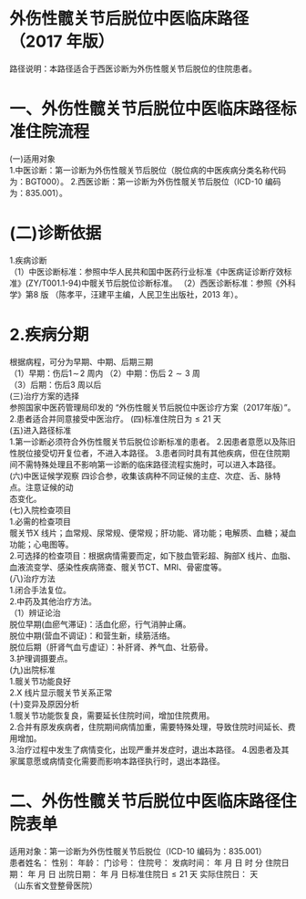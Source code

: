 # 外伤性髋关节后脱位中医临床路径 （2017 年版）  
路径说明：本路径适合于西医诊断为外伤性髋关节后脱位的住院患者。  
# 一、外伤性髋关节后脱位中医临床路径标准住院流程  
(一)适用对象  
1.中医诊断：第一诊断为外伤性髋关节后脱位（脱位病的中医疾病分类名称代码为：BGT000）。 2.西医诊断：第一诊断为外伤性髋关节后脱位（ICD-10 编码为：835.001）。  
# (二)诊断依据  
1.疾病诊断  
（1）中医诊断标准：参照中华人民共和国中医药行业标准《中医病证诊断疗效标准》(ZY/T001.1-94)中髋关节后脱位诊断标准。  （2）西医诊断标准：参照《外科学》第8 版 （陈孝平，汪建平主编，人民卫生出版社，2013 年）。  
# 2.疾病分期  
根据病程，可分为早期、中期、后期三期  
（1）早期：伤后$1\!\sim\!2$ 周内 （2）中期：伤后 $2{\sim}3$  周  
（3）后期：伤后3 周以后  
(三)治疗方案的选择  
参照国家中医药管理局印发的 “外伤性髋关节后脱位中医诊疗方案（2017年版）”。  
2.患者适合并同意接受中医治疗。 (四)标准住院日为${\leqslant}21$ 天  
(五)进入路径标准  
1.第一诊断必须符合外伤性髋关节后脱位诊断标准的患者。 2.因患者意愿以及陈旧性脱位接受切开复位者，不进入本路径。 3.患者同时具有其他疾病，但在住院期间不需特殊处理且不影响第一诊断的临床路径流程实施时，可以进入本路径。  
(六)中医证候学观察 四诊合参，收集该病种不同证候的主症、次症、舌、脉特点。注意证候的动  
态变化。  
(七)入院检查项目  
1.必需的检查项目  
髋关节X 线片；血常规、尿常规、便常规；肝功能、肾功能；电解质、血糖；凝血功能；心电图等。  
2.可选择的检查项目：根据病情需要而定，如下肢血管彩超、胸部X 线片、血脂、血液流变学、感染性疾病筛查、髋关节CT、MRI、骨密度等。  
(八)治疗方法  
1.闭合手法复位。  
2.中药及其他治疗方法。  
（1）辨证论治  
脱位早期(血瘀气滞证)：活血化瘀，行气消肿止痛。  
脱位中期(营血不调证)：和营生新，续筋活络。  
脱位后期（肝肾气血亏虚证）：补肝肾、养气血、壮筋骨。  
3.护理调摄要点。  
(九)出院标准  
1.髋关节功能良好  
2.X 线片显示髋关节关系正常  
(十)变异及原因分析  
1.髋关节功能恢复良，需要延长住院时间，增加住院费用。  
2.合并有原发疾病者，住院期间病情加重，需要特殊处理，导致住院时间延长、费用增加。  
3.治疗过程中发生了病情变化，出现严重并发症时，退出本路径。 4.因患者及其家属意愿或病情变化需要而影响本路径执行时，退出本路径。  
# 二、外伤性髋关节后脱位中医临床路径住院表单  
适用对象：第一诊断为外伤性髋关节后脱位（ICD-10 编码为：835.001）  
患者姓名：          性别：    年龄：    门诊号：         住院号：            发病时间：   年  月  日  时  分  住院日期：   年  月  日 出院日期：   年  月   日标准住院日${\leqslant}21$ 天                实际住院日：     天  
（山东省文登整骨医院）  